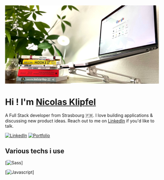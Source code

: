 ![Cover](https://github.com/Klipfel-Nicolas/Klipfel-Nicolas/blob/main/img/autodidact.jpeg)

# **Hi ! I'm** [Nicolas Klipfel](https://nicolas-klipfel.fr/)

A Full Stack developer from Strasbourg 🇫🇷. I love building applications & discussing new product ideas. Reach out to me on [LinkedIn](https://www.linkedin.com/in/nicolas-klipfel/) if you'd like to talk.

[![LinkedIn](https://img.shields.io/badge/Get%20In%20Touch-LinkedIn-0077B5?style=for-the-badge&logo=linkedin&logoColor=white)](https://www.linkedin.com/in/nicolas-klipfel/)
[![Portfolio](https://img.shields.io/badge/Have%20A%20Look-Portfolio-15d8a4?style=for-the-badge)](https://nicolas-klipfel.fr/) 



## Various techs i use

[![Sass](https://img.shields.io/badge/Sass-CC6699?style=for-the-badge&logo=sass&logoColor=white)]

[![Javascript](https://img.shields.io/badge/Javascript-F7DF1E?style=for-the-badge&logo=javascript&logoColor=white)]
